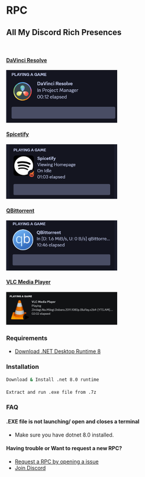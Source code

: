 # RPC


## All My Discord Rich Presences
‎


#### [DaVinci Resolve](https://github.com/v4ish/DVResolve-RPC)

<img src="https://github.com/v4ish/RPC/blob/main/Screenshots/davinci.png" alt="logo" width="300"/>

#### [Spicetify](https://github.com/v4ish/Spicetify-RPC)

<img src="https://github.com/v4ish/RPC/blob/main/Screenshots/spice.png" alt="logo" width="300"/>

#### [QBittorrent](https://github.com/v4ish/Qbit-RPC)

<img src="https://github.com/v4ish/RPC/blob/main/Screenshots/qbit.png" alt="logo" width="300"/>

#### [VLC Media Player](https://github.com/v4ish/VLC-RPC)

<img src="https://github.com/v4ish/RPC/blob/main/Screenshots/vlc2.png" alt="logo" width="300"/>

### Requirements

- [Download .NET Desktop Runtime 8](https://dotnet.microsoft.com/en-us/download/dotnet/8.0)

### Installation

```bash
Download & Install .net 8.0 runtime

Extract and run .exe file from .7z
```

### FAQ

#### .EXE file is not launching/ open and closes a terminal

- Make sure you have dotnet 8.0 installed.

####  Having trouble or Want to request a new RPC?

- [Request a RPC by opening a issue](https://github.com/v4ish/RPC/labels/Request)
- [Join Discord](https://dsc.gg/v4ish)
